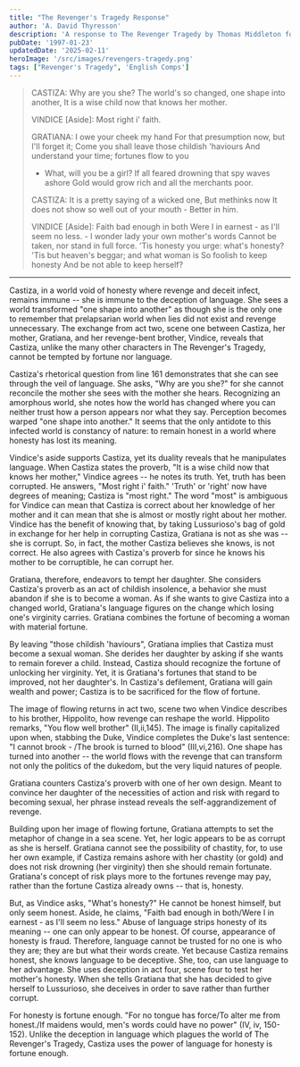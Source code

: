```yaml
---
title: "The Revenger's Tragedy Response"
author: 'A. David Thyresson'
description: 'A response to The Revenger Tragedy by Thomas Middleton for my English Comprehensive Program at Middlebury College in 1997.'
pubDate: '1997-01-23'
updatedDate: '2025-02-11'
heroImage: '/src/images/revengers-tragedy.png'
tags: ["Revenger's Tragedy", 'English Comps']
---
```


> CASTIZA: Why are you she?
> The world's so changed, one shape into another,
> It is a wise child now that knows her mother.
>
> VINDICE [Aside]: Most right i' faith.
>
> GRATIANA: I owe your cheek my hand
> For that presumption now, but I'll forget it;
> Come you shall leave those childish 'haviours
> And understand your time; fortunes flow to you
>
> - What, will you be a girl?
>   If all feared drowning that spy waves ashore
>   Gold would grow rich and all the merchants poor.
>
> CASTIZA:
> It is a pretty saying of a wicked one,
> But methinks now
> It does not show so well out of your mouth -
> Better in him.
>
> VINDICE [Aside]: Faith bad enough in both
> Were I in earnest - as I'll seem no less. -
> I wonder lady your own mother's words
> Cannot be taken, nor stand in full force.
> 'Tis honesty you urge: what's honesty?
> 'Tis but heaven's beggar; and what woman is
> So foolish to keep honesty
> And be not able to keep herself?

---

Castiza, in a world void of honesty where revenge and deceit infect, remains immune -- she is immune to the deception of language. She sees a world transformed "one shape into another" as though she is the only one to remember that prelapsarian world when lies did not exist and revenge unnecessary. The exchange from act two, scene one between Castiza, her mother, Gratiana, and her revenge-bent brother, Vindice, reveals that Castiza, unlike the many other characters in The Revenger's Tragedy, cannot be tempted by fortune nor language.

Castiza's rhetorical question from line 161 demonstrates that she can see through the veil of language. She asks, "Why are you she?" for she cannot reconcile the mother she sees with the mother she hears. Recognizing an amorphous world, she notes how the world has changed where you can neither trust how a person appears nor what they say. Perception becomes warped "one shape into another." It seems that the only antidote to this infected world is constancy of nature: to remain honest in a world where honesty has lost its meaning.

Vindice's aside supports Castiza, yet its duality reveals that he manipulates language. When Castiza states the proverb, "It is a wise child now that knows her mother," Vindice agrees -- he notes its truth. Yet, truth has been corrupted. He answers, "Most right i' faith." 'Truth' or 'right' now have degrees of meaning; Castiza is "most right." The word "most" is ambiguous for Vindice can mean that Castiza is correct about her knowledge of her mother and it can mean that she is almost or mostly right about her mother. Vindice has the benefit of knowing that, by taking Lussurioso's bag of gold in exchange for her help in corrupting Castiza, Gratiana is not as she was -- she is corrupt. So, in fact, the mother Castiza believes she knows, is not correct. He also agrees with Castiza's proverb for since he knows his mother to be corruptible, he can corrupt her.

Gratiana, therefore, endeavors to tempt her daughter. She considers Castiza's proverb as an act of childish insolence, a behavior she must abandon if she is to become a woman. As if she wants to give Castiza into a changed world, Gratiana's language figures on the change which losing one's virginity carries. Gratiana combines the fortune of becoming a woman with material fortune.

By leaving "those childish 'haviours", Gratiana implies that Castiza must become a sexual woman. She derides her daughter by asking if she wants to remain forever a child. Instead, Castiza should recognize the fortune of unlocking her virginity. Yet, it is Gratiana's fortunes that stand to be improved, not her daughter's. In Castiza's defilement, Gratiana will gain wealth and power; Castiza is to be sacrificed for the flow of fortune.

The image of flowing returns in act two, scene two when Vindice describes to his brother, Hippolito, how revenge can reshape the world. Hippolito remarks, "You flow well brother" (II,ii,145). The image is finally capitalized upon when, stabbing the Duke, Vindice completes the Duke's last sentence: "I cannot brook - /The brook is turned to blood" (III,vi,216). One shape has turned into another -- the world flows with the revenge that can transform not only the politics of the dukedom, but the very liquid natures of people.

Gratiana counters Castiza's proverb with one of her own design. Meant to convince her daughter of the necessities of action and risk with regard to becoming sexual, her phrase instead reveals the self-aggrandizement of revenge.

Building upon her image of flowing fortune, Gratiana attempts to set the metaphor of change in a sea scene. Yet, her logic appears to be as corrupt as she is herself. Gratiana cannot see the possibility of chastity, for, to use her own example, if Castiza remains ashore with her chastity (or gold) and does not risk drowning (her virginity) then she should remain fortunate. Gratiana's concept of risk plays more to the fortunes revenge may pay, rather than the fortune Castiza already owns -- that is, honesty.

But, as Vindice asks, "What's honesty?" He cannot be honest himself, but only seem honest. Aside, he claims, "Faith bad enough in both/Were I in earnest - as I'll seem no less." Abuse of language strips honesty of its meaning -- one can only appear to be honest. Of course, appearance of honesty is fraud. Therefore, language cannot be trusted for no one is who they are; they are but what their words create. Yet because Castiza remains honest, she knows language to be deceptive. She, too, can use language to her advantage. She uses deception in act four, scene four to test her mother's honesty. When she tells Gratiana that she has decided to give herself to Lussurioso, she deceives in order to save rather than further corrupt.

For honesty is fortune enough. "For no tongue has force/To alter me from honest./If maidens would, men's words could have no power" (IV, iv, 150-152). Unlike the deception in language which plagues the world of The Revenger's Tragedy, Castiza uses the power of language for honesty is fortune enough.
